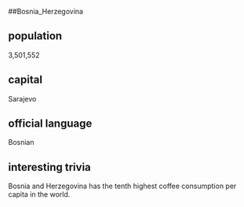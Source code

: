 ##Bosnia_Herzegovina
## population
3,501,552

## capital
Sarajevo
 
## official language
Bosnian

## interesting trivia
Bosnia and Herzegovina has the tenth highest coffee consumption per capita in the world.


